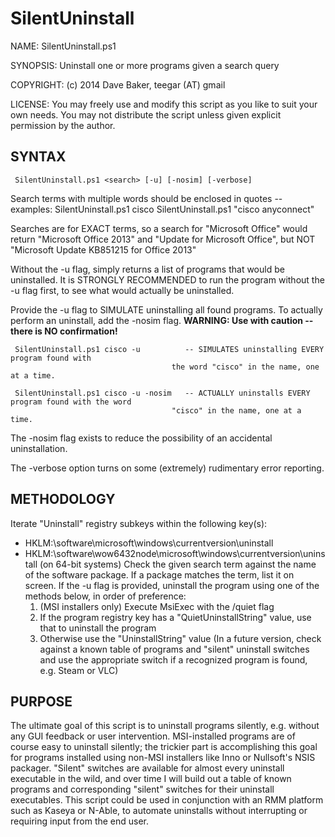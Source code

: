 SilentUninstall
===============

NAME: SilentUninstall.ps1

SYNOPSIS: Uninstall one or more programs given a search query

COPYRIGHT: (c) 2014 Dave Baker, teegar (AT) gmail

LICENSE: You may freely use and modify this script as you like to suit your own needs.
You may not distribute the script unless given explicit permission by the author.  

## SYNTAX ##

     SilentUninstall.ps1 <search> [-u] [-nosim] [-verbose]

Search terms with multiple words should be enclosed in quotes -- examples:
     SilentUninstall.ps1 cisco
     SilentUninstall.ps1 "cisco anyconnect"   

Searches are for EXACT terms, so a search for "Microsoft Office" would return 
"Microsoft Office 2013" and "Update for Microsoft Office", but NOT "Microsoft
Update KB851215 for Office 2013"

Without the -u flag, simply returns a list of programs that would be uninstalled. It is 
STRONGLY RECOMMENDED to run the program without the -u flag first, to see what would actually
be uninstalled.  

Provide the -u flag to SIMULATE uninstalling all found programs. To actually perform
an uninstall, add the -nosim flag. **WARNING: Use with caution -- there is NO confirmation!**

     SilentUninstall.ps1 cisco -u          -- SIMULATES uninstalling EVERY program found with  
                                        the word "cisco" in the name, one at a time.

     SilentUninstall.ps1 cisco -u -nosim   -- ACTUALLY uninstalls EVERY program found with the word 
                                        "cisco" in the name, one at a time.

The -nosim flag exists to reduce the possibility of an accidental uninstallation.  

The -verbose option turns on some (extremely) rudimentary error reporting.  

## METHODOLOGY ##
Iterate "Uninstall" registry subkeys within the following key(s):
- HKLM:\software\microsoft\windows\currentversion\uninstall
- HKLM:\software\wow6432node\microsoft\windows\currentversion\uninstall 
       (on 64-bit systems)
Check the given search term against the name of the software package.  If
a package matches the term, list it on screen.  If the -u flag is provided,
uninstall the program using one of the methods below, in order of preference:
  1. (MSI installers only) Execute MsiExec with the /quiet flag
  2. If the program registry key has a "QuietUninstallString" value, 
     use that to uninstall the program
  3. Otherwise use the "UninstallString" value
     (In a future version, check against a known table of programs and
     "silent" uninstall switches and use the appropriate switch if a
     recognized program is found, e.g. Steam or VLC)

## PURPOSE ##
The ultimate goal of this script is to uninstall programs silently, e.g.
without any GUI feedback or user intervention.  MSI-installed programs
are of course easy to uninstall silently; the trickier part is accomplishing
this goal for programs installed using non-MSI installers like Inno or 
Nullsoft's NSIS packager. "Silent" switches are available for almost every
uninstall executable in the wild, and over time I will build out a table
of known programs and corresponding "silent" switches for their uninstall
executables.  This script could be used in conjunction with an RMM platform
such as Kaseya or N-Able, to automate uninstalls without interrupting or
requiring input from the end user.  
